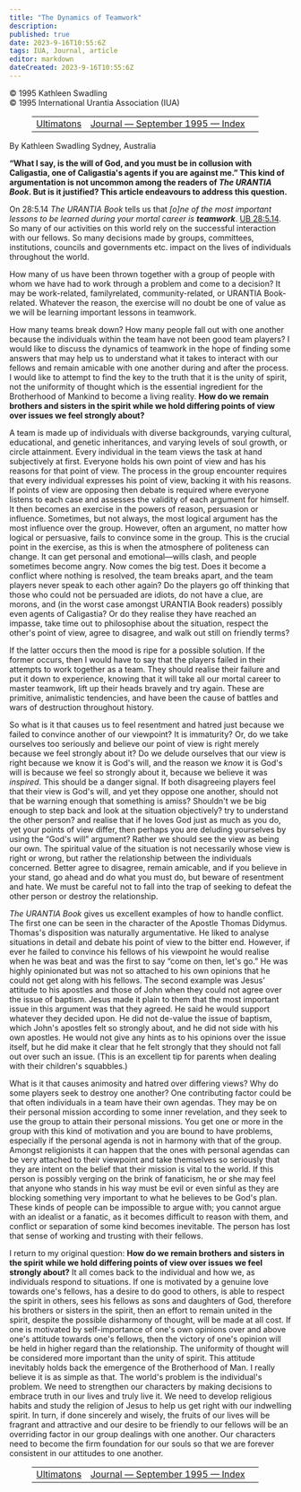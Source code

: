 ```yaml
---
title: "The Dynamics of Teamwork"
description: 
published: true
date: 2023-9-16T10:55:6Z
tags: IUA, Journal, article
editor: markdown
dateCreated: 2023-9-16T10:55:6Z
---
```


<p class="v-card v-sheet theme--light grey lighten-3 px-2">© 1995 Kathleen Swadling<br>© 1995 International Urantia Association (IUA)</p>
<figure class="table chapter-navigator">
  <table>
    <tbody>
      <tr>
        <td>
        <a href="/en/article/C_L_Van_Sant/Ultimatons">
          <span class="mdi mdi-arrow-left-drop-circle"></span><span class="pl-2">Ultimatons</span>
        </a>
        </td>
        <td>
        <a href="/en/index/articles_iua_journal#journal-september-1995">
          <span class="mdi mdi-book-open-variant"></span><span class="pl-2">Journal — September 1995 — Index</span>
        </a>
        </td>
        <td>
        </td>
      </tr>
    </tbody>
  </table>
</figure>


By Kathleen Swadling
Sydney, Australia

**“What I say, is the will of God, and you must be in collusion with Caligastia, one of Caligastia's agents if you are against me.” This kind of argumentation is not uncommon among the readers of ***The URANTIA Book***. But is it justified? This article endeavours to address this question.**

On 28:5.14 _The URANTIA Book_ tells us that _[o]ne of the most important lessons to be learned during your mortal career is ***teamwork***_. <a id="a38_141"></a>[UB 28:5.14](/en/The_Urantia_Book/28#p5_14). So many of our activities on this world rely on the successful interaction with our fellows. So many decisions made by groups, committees, institutions, councils and governments etc. impact on the lives of individuals throughout the world.

How many of us have been thrown together with a group of people with whom we have had to work through a problem and come to a decision? It may be work-related, familyrelated, community-related, or URANTIA Book-related. Whatever the reason, the exercise will no doubt be one of value as we will be learning important lessons in teamwork.

How many teams break down? How many people fall out with one another because the individuals within the team have not been good team players? I would like to discuss the dynamics of teamwork in the hope of finding some answers that may help us to understand what it takes to interact with our fellows and remain amicable with one another during and after the process. I would like to attempt to find the key to the truth that it is the unity of spirit, not the uniformity of thought which is the essential ingredient for the Brotherhood of Mankind to become a living reality. **How do we remain brothers and sisters in the spirit while we hold differing points of view over issues we feel strongly about?**

A team is made up of individuals with diverse backgrounds, varying cultural, educational, and genetic inheritances, and varying levels of soul growth, or circle attainment. Every individual in the team views the task at hand subjectively at first. Everyone holds his own point of view and has his reasons for that point of view. The process in the group encounter requires that every individual expresses his point of view, backing it with his reasons. If points of view are opposing then debate is required where everyone listens to each case and assesses the validity of each argument for himself. It then becomes an exercise in the powers of reason, persuasion or influence. Sometimes, but not always, the most logical argument has the most influence over the group. However, often an argument, no matter how logical or persuasive, fails to convince some in the group. This is the crucial point in the exercise, as this is when the atmosphere of politeness can change. It can get personal and emotional—wills clash, and people sometimes become angry. Now comes the big test. Does it become a conflict where nothing is resolved, the team breaks apart, and the team players never speak to each other again? Do the players go off thinking that those who could not be persuaded are idiots, do not have a clue, are morons, and (in the worst case amongst URANTIA Book readers) possibly even agents of Caligastia? Or do they realise they have reached an impasse, take time out to philosophise about the situation, respect the other's point of view, agree to disagree, and walk out still on friendly terms?

If the latter occurs then the mood is ripe for a possible solution. If the former occurs, then I would have to say that the players failed in their attempts to work together as a team. They should realise their failure and put it down to experience, knowing that it will take all our mortal career to master teamwork, lift up their heads bravely and try again. These are primitive, animalistic tendencies, and have been the cause of battles and wars of destruction throughout history.

So what is it that causes us to feel resentment and hatred just because we failed to convince another of our viewpoint? It is immaturity? Or, do we take ourselves too seriously and believe our point of view is right merely because we feel strongly about it? Do we delude ourselves that our view is right because we know it is God's will, and the reason we _know_ it is God's will is because we feel so strongly about it, because we believe it was _inspired_. This should be a danger signal. If both disagreeing players feel that their view is God's will, and yet they oppose one another, should not that be warning enough that something is amiss? Shouldn't we be big enough to step back and look at the situation objectively? try to understand the other person? and realise that if he loves God just as much as you do, yet your points of view differ, then perhaps you are deluding yourselves by using the “God's will” argument? Rather we should see the view as being our own. The spiritual value of the situation is not necessarily whose view is right or wrong, but rather the relationship between the individuals concerned. Better agree to disagree, remain amicable, and if you believe in your stand, go ahead and do what you must do, but beware of resentment and hate. We must be careful not to fall into the trap of seeking to defeat the other person or destroy the relationship.

_The URANTIA Book_ gives us excellent examples of how to handle conflict. The first one can be seen in the character of the Apostle Thomas Didymus. Thomas's disposition was naturally argumentative. He liked to analyse situations in detail and debate his point of view to the bitter end. However, if ever he failed to convince his fellows of his viewpoint he would realise when he was beat and was the first to say “come on then, let's go.” He was highly opinionated but was not so attached to his own opinions that he could not get along with his fellows. The second example was Jesus' attitude to his apostles and those of John when they could not agree over the issue of baptism. Jesus made it plain to them that the most important issue in this argument was that they agreed. He said he would support whatever they decided upon. He did not de-value the issue of baptism, which John's apostles felt so strongly about, and he did not side with his own apostles. He would not give any hints as to his opinions over the issue itself, but he did make it clear that he felt strongly that they should not fall out over such an issue. (This is an excellent tip for parents when dealing with their children's squabbles.)

What is it that causes animosity and hatred over differing views? Why do some players seek to destroy one another? One contributing factor could be that often individuals in a team have their own agendas. They may be on their personal mission according to some inner revelation, and they seek to use the group to attain their personal missions. You get one or more in the group with this kind of motivation and you are bound to have problems, especially if the personal agenda is not in harmony with that of the group. Amongst religionists it can happen that the ones with personal agendas can be very attached to their viewpoint and take themselves so seriously that they are intent on the belief that their mission is vital to the world. If this person is possibly verging on the brink of fanaticism, he or she may feel that anyone who stands in his way must be evil or even sinful as they are blocking something very important to what he believes to be God's plan. These kinds of people can be impossible to argue with; you cannot argue with an idealist or a fanatic, as it becomes difficult to reason with them, and conflict or separation of some kind becomes inevitable. The person has lost that sense of working and trusting with their fellows.

I return to my original question: **How do we remain brothers and sisters in the spirit while we hold differing points of view over issues we feel strongly about?** It all comes back to the individual and how we, as individuals respond to situations. If one is motivated by a genuine love towards one's fellows, has a desire to do good to others, is able to respect the spirit in others, sees his fellows as sons and daughters of God, therefore his brothers or sisters in the spirit, then an effort to remain united in the spirit, despite the possible disharmony of thought, will be made at all cost. If one is motivated by self-importance of one's own opinions over and above one's attitude towards one's fellows, then the victory of one's opinion will be held in higher regard than the relationship. The uniformity of thought will be considered more important than the unity of spirit. This attitude inevitably holds back the emergence of the Brotherhood of Man. I really believe it is as simple as that. The world's problem is the individual's problem. We need to strengthen our characters by making decisions to embrace truth in our lives and truly live it. We need to develop religious habits and study the religion of Jesus to help us get right with our indwelling spirit. In turn, if done sincerely and wisely, the fruits of our lives will be fragrant and attractive and our desire to be friendly to our fellows will be an overriding factor in our group dealings with one another. Our characters need to become the firm foundation for our souls so that we are forever consistent in our attitudes to one another.


<figure class="table chapter-navigator">
  <table>
    <tbody>
      <tr>
        <td>
        <a href="/en/article/C_L_Van_Sant/Ultimatons">
          <span class="mdi mdi-arrow-left-drop-circle"></span><span class="pl-2">Ultimatons</span>
        </a>
        </td>
        <td>
        <a href="/en/index/articles_iua_journal#journal-september-1995">
          <span class="mdi mdi-book-open-variant"></span><span class="pl-2">Journal — September 1995 — Index</span>
        </a>
        </td>
        <td>
        </td>
      </tr>
    </tbody>
  </table>
</figure>
